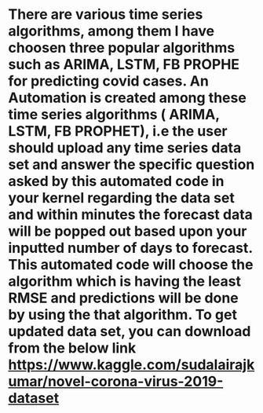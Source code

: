 # There are various time series algorithms, among them I have choosen three popular algorithms such as ARIMA, LSTM, FB PROPHE for predicting covid cases. An Automation is created among these time series algorithms ( ARIMA, LSTM, FB PROPHET), i.e the user should upload any time series data set and answer the specific question asked by this automated code in your kernel regarding the data set and within minutes the forecast data will be popped out based upon your inputted number of days to forecast. This automated code will choose the algorithm which is having the least RMSE and predictions will be done by using the that algorithm. To get updated data set, you can download from the below link https://www.kaggle.com/sudalairajkumar/novel-corona-virus-2019-dataset

